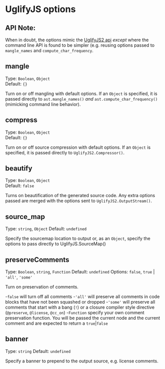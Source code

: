 # UglifyJS options

## API Note:

When in doubt, the options mimic the [UglifyJS2 api](http://lisperator.net/uglifyjs/) *except* where the command line API is found to be simpler (e.g. reusing options passed to `mangle_names` and `compute_char_frequency`.

## mangle
Type: `Boolean`, `Object`  
Default: `{}`

Turn on or off mangling with default options. If an `Object` is specified, it is passed directly to `ast.mangle_names()` *and* `ast.compute_char_frequency()` (mimicking command line behavior).

## compress
Type: `Boolean`, `Object`  
Default: `{}`

Turn on or off source compression with default options. If an `Object` is specified, it is passed directly to `UglifyJS2.Compressor()`.

## beautify
Type: `Boolean`, `Object`  
Default: `false`

Turns on beautification of the generated source code. Any extra options passed are merged with the options sent to `UglifyJS2.OutputStream()`.

## source_map
Type: `string`, `Object`
Default: `undefined`

Specify the sourcemap location to output or, as an `Object`, specify the options to pass directly to UglifyJS.SourceMap()

## preserveComments
Type: `Boolean`, `string`, `Function`
Default: `undefined`
Options: `false`, `true` | `'all'`, `'some'`

Turn on preservation of comments.

-`false` will turn off all comments
-`'all'` will preserve all comments in code blocks that have not been squashed or dropped
-`'some'` will preserve all comments that start with a bang (`!`) or a closure compiler style directive (`@preserve`, `@license`, `@cc_on`)
-`Function` specify your own comment preservation function. You will be passed the current node and the current comment and are expected to return a `true`|`false`

## banner
Type: `string`
Default: `undefined`

Specify a banner to prepend to the output source, e.g. license comments.
